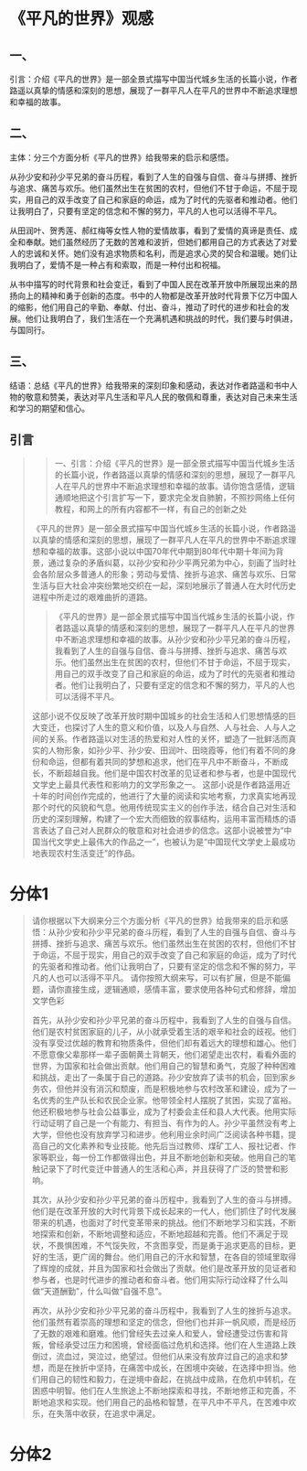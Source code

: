 















# 《平凡的世界》观感

## 一、

引言：介绍《平凡的世界》是一部全景式描写中国当代城乡生活的长篇小说，作者路遥以真挚的情感和深刻的思想，展现了一群平凡人在平凡的世界中不断追求理想和幸福的故事。

## 二、

主体：分三个方面分析《平凡的世界》给我带来的启示和感悟。

从孙少安和孙少平兄弟的奋斗历程，看到了人生的自强与自信、奋斗与拼搏、挫折与追求、痛苦与欢乐。他们虽然出生在贫困的农村，但他们不甘于命运，不屈于现实，用自己的双手改变了自己和家庭的命运，成为了时代的先驱者和推动者。他们让我明白了，只要有坚定的信念和不懈的努力，平凡的人也可以活得不平凡。

从田润叶、贺秀莲、郝红梅等女性人物的爱情故事，看到了爱情的真谛是责任、成全和奉献。她们虽然经历了无数的苦难和波折，但她们都用自己的方式表达了对爱人的忠诚和关怀。她们没有追求物质和名利，而是追求心灵的契合和温暖。她们让我明白了，爱情不是一种占有和索取，而是一种付出和祝福。

从书中描写的时代背景和社会变迁，看到了中国人民在改革开放中所展现出来的昂扬向上的精神和勇于创新的态度。书中的人物都是改革开放时代背景下亿万中国人的缩影，他们用自己的辛勤、奉献、付出、奋斗，推动了时代的进步和社会的发展。他们让我明白了，我们生活在一个充满机遇和挑战的时代，我们要与时俱进，与国同行。

## 三、

结语：总结《平凡的世界》给我带来的深刻印象和感动，表达对作者路遥和书中人物的敬意和赞美，表达对平凡生活和平凡人民的敬佩和尊重，表达对自己未来生活和学习的期望和信心。

## 引言

>  
>
> >  一、引言：介绍《平凡的世界》是一部全景式描写中国当代城乡生活的长篇小说，作者路遥以真挚的情感和深刻的思想，展现了一群平凡人在平凡的世界中不断追求理想和幸福的故事。请你饱含感情，逻辑通顺地把这个引言扩写一下，要求完全发自肺腑，不照抄网络上任何教程，和网上的所有内容都不一样，有自己的创新之处
>
> 《平凡的世界》是一部全景式描写中国当代城乡生活的长篇小说，作者路遥以真挚的情感和深刻的思想，展现了一群平凡人在平凡的世界中不断追求理想和幸福的故事。这部小说以中国70年代中期到80年代中期十年间为背景，通过复杂的矛盾纠葛，以孙少安和孙少平两兄弟为中心，刻画了当时社会各阶层众多普通人的形象；劳动与爱情、挫折与追求、痛苦与欢乐、日常生活与巨大社会冲突纷繁地交织在一起，深刻地展示了普通人在大时代历史进程中所走过的艰难曲折的道路。
>
> >  《平凡的世界》是一部全景式描写中国当代城乡生活的长篇小说，作者路遥以真挚的情感和深刻的思想，展现了一群平凡人在平凡的世界中不断追求理想和幸福的故事。从孙少安和孙少平兄弟的奋斗历程，我看到了人生的自强与自信、奋斗与拼搏、挫折与追求、痛苦与欢乐。他们虽然出生在贫困的农村，但他们不甘于命运，不屈于现实，用自己的双手改变了自己和家庭的命运，成为了时代的先驱者和推动者。他们让我明白了，只要有坚定的信念和不懈的努力，平凡的人也可以活得不平凡。
>
> 这部小说不仅反映了改革开放时期中国城乡的社会生活和人们思想情感的巨大变迁，也探讨了人生的意义和价值，以及人与自然、人与社会、人与人之间的关系。作者路遥以对生活的热爱和对人性的关怀，塑造了一批鲜活而真实的人物形象，如孙少平、孙少安、田润叶、田晓霞等，他们有着不同的身份和命运，但都有着共同的梦想和追求，他们在平凡中不断奋斗，不断成长，不断超越自我。他们是中国农村改革的见证者和参与者，也是中国现代文学史上最具代表性和影响力的文学形象之一。
> 这部小说是作者路遥用近十年的时间创作完成的，他进行了大量的阅读和实地考察，力求真实地再现那个时代的风貌和气息。他用传统现实主义的创作手法，结合自己对生活和历史的深刻理解，构建了一个宏大而细致的叙事结构，运用丰富而精炼的语言表达了自己对人民群众的敬意和对社会进步的信念。这部小说被誉为“中国当代文学史上最伟大的作品之一”，也被认为是“中国现代文学史上最成功地表现农村生活变迁”的作品。

# 分体1

> 请你根据以下大纲来分三个方面分析《平凡的世界》给我带来的启示和感悟：从孙少安和孙少平兄弟的奋斗历程，看到了人生的自强与自信、奋斗与拼搏、挫折与追求、痛苦与欢乐。他们虽然出生在贫困的农村，但他们不甘于命运，不屈于现实，用自己的双手改变了自己和家庭的命运，成为了时代的先驱者和推动者。他们让我明白了，只要有坚定的信念和不懈的努力，平凡的人也可以活得不平凡。 请你按照大纲来写，可以有扩展，但是不能偏题，请你直接生成，逻辑通顺，感情丰富，要求使用各种句式和修辞，增加文学色彩
>
> 首先，从孙少安和孙少平兄弟的奋斗历程中，我看到了人生的自强与自信。他们是农村贫困家庭的儿子，从小就承受着生活的艰辛和社会的歧视。他们没有享受过优越的教育和物质条件，但他们却有着远大的理想和雄心。他们不愿意像父辈那样一辈子面朝黄土背朝天，他们渴望走出农村，看看外面的世界，为国家和社会做出贡献。他们用自己的智慧和勇气，克服了种种困难和挑战，走出了一条属于自己的道路。孙少安放弃了读书的机会，回到家乡务农，但他并没有消沉和颓废，而是积极地参与农村改革和建设，成为了一名优秀的生产队长和农民企业家。他带领全村人摆脱了贫困，实现了富裕。他还积极地参与社会公益事业，成为了村委会主任和县人大代表。他用实际行动证明了自己是一个有能力、有担当、有作为的人。孙少平虽然没有考上大学，但他也没有放弃学习和进步。他利用业余时间广泛阅读各种书籍，提高自己的文化素养和专业技能。他先后当过教师、煤矿工人、报社记者、作家等职业，每一份工作都做得出色，并且不断地创新和突破。他用自己的笔触记录下了时代变迁中普通人的生活和心声，并且获得了广泛的赞誉和影响。
>
> 其次，从孙少安和孙少平兄弟的奋斗历程中，我看到了人生的奋斗与拼搏。他们是在改革开放的大时代背景下成长起来的一代人，他们抓住了时代发展带来的机遇，也面对了时代变革带来的挑战。他们不断地学习和实践，不断地探索和创新，不断地调整和适应，不断地超越和完善。他们不满足于现状，不畏惧困难，不气馁失败，不贪图享受，而是勇于追求更高的目标，更好的生活，更广阔的舞台。他们用自己的汗水和智慧，在各自的领域里取得了辉煌的成就，并且为国家和社会做出了贡献。他们是改革开放的见证者和参与者，也是时代进步的推动者和奋斗者。他们用实际行动诠释了什么叫做“天道酬勤”，什么叫做“自强不息”。
>
> 再次，从孙少安和孙少平兄弟的奋斗历程中，我看到了人生的挫折与追求。他们虽然有着崇高的理想和坚定的信念，但他们也并非一帆风顺，而是经历了无数的艰难和磨难。他们曾经失去过亲人和爱人，曾经遭受过伤害和背叛，曾经承受过压力和困境，曾经面临过危机和选择。他们在人生道路上跌倒过，流血过，哭泣过，绝望过。但他们从来没有放弃过自己的追求和梦想，而是在挫折中坚持，在痛苦中成长，在困境中突破，在选择中担当。他们用自己的韧性和毅力，在逆境中奋起，在挑战中成熟，在危机中转机，在困惑中明智。他们在人生旅途上不断地探索和寻找，不断地修正和完善，不断地追求和实现。他们用自己的品格和智慧，在平凡中不平凡，在苦难中欢乐，在失落中收获，在追求中满足。

# 分体2

